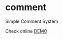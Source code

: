 # comment
Simple Comment System

Check online <a href='http://falseprogramming.eu/tvara/comment/'>DEMO</a>
